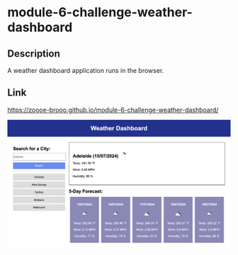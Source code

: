 # module-6-challenge-weather-dashboard

## Description
  A weather dashboard application runs in the browser.

## Link
  https://zoooe-brooo.github.io/module-6-challenge-weather-dashboard/

  ![Screenshot of Deployed Web](./assets/images/weather-dashboard-screenshot.png)
